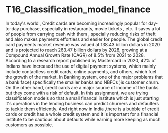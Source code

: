 # T16_Classification_model_finance
In today's world , Credit cards are becoming increasingly popular for day-to-day purchase, especially in restaurants, movie tickets , etc. It saves a lot of people from carrying cash with them , specially reducing risks of theft and also makes payments effortless and easier for people. The global credit card payments market revenue was valued at 138.43 billion dollars in 2020 and is projected to reach 263.47 billion dollars by 2028, growing at a Compound Annual Growth Rate (CAGR) of 8.5% from 2021 to 2028. According to a research report published by Mastercard in 2020, 42% of Indians have increased the use of digital payment systems, which mainly include contactless credit cards, online payments, and others, which fuel the growth of the market.
In Banking system, one of the major problems that a bank face( specifically the smaller banks and NBFCs )is customer churn. On the other hand, credit cards are a major source of income of the banks but they come with a risk of default. In this assignment, we are trying classification models so that a small financal institute which is just starting it's operations in the lending business can predict churners and defaulters to tackle them efficiently.
And right now in India ,there is a bubble of credit cards or credit has a whole credit system and it is important for a financial institute to be cautious about defaults while earning more keeping as much customers as possible.
